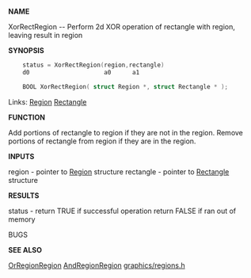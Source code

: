 
**NAME**

XorRectRegion -- Perform 2d XOR operation of rectangle
with region, leaving result in region

**SYNOPSIS**

```c
    status = XorRectRegion(region,rectangle)
    d0                     a0      a1

    BOOL XorRectRegion( struct Region *, struct Rectangle * );

```
Links: [Region](_00B7) [Rectangle](_00A6) 

**FUNCTION**

Add portions of rectangle to region if they are not in
the region.
Remove portions of rectangle from region if they are
in the region.

**INPUTS**

region - pointer to [Region](_00B7) structure
rectangle - pointer to [Rectangle](_00A6) structure

**RESULTS**

status - return TRUE if successful operation
return FALSE if ran out of memory

BUGS

**SEE ALSO**

[OrRegionRegion](OrRegionRegion) [AndRegionRegion](AndRegionRegion) [graphics/regions.h](_00B7)
